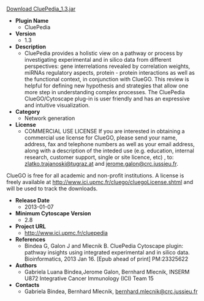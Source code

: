 <a href="CluePedia_1.3.jar">Download CluePedia_1.3.jar</a>

* __Plugin Name__
  * CluePedia
* __Version__
  * 1.3
* __Description__
  * CluePedia provides a holistic view on a pathway or process by investigating experimental and in silico data from different perspectives: gene interrelations revealed by correlation weights, miRNAs regulatory aspects, protein - protein interactions as well as the functional context, in conjunction with ClueGO. This review is helpful for defining new hypothesis and strategies that allow one more step in understanding complex processes. The CluePedia ClueGO/Cytoscape plug-in is user friendly and has an expressive and intuitive visualization.
* __Category__
  * Network generation
* __License__
  * COMMERCIAL USE LICENSE
If you are interested in obtaining a commercial use license for ClueGO, please send your name, address, fax and telephone numbers as well as your email address, along with a description of the inteded use (e.g. education, internal research, customer support, single or site licence, etc) , to: zlatko.trajanoski@tugraz.at and jerome.galon@crc.jussieu.fr.

ClueGO is free for all academic and non-profit institutions. A license is freely available at http://www.ici.upmc.fr/cluego/cluegoLicense.shtml and will be used to track the downloads.
* __Release Date__
  * 2013-01-07
* __Minimum Cytoscape Version__
  * 2.8
* __Project URL__
  * http://www.ici.upmc.fr/cluepedia
* __References__
  * Bindea G, Galon J and Mlecnik B. CluePedia Cytoscape plugin: pathway insights using integrated experimental and in silico data.
Bioinformatics, 2013 Jan 16. [Epub ahead of print]
PM:23325622
* __Authors__
  * Gabriela Luana Bindea,Jerome Galon, Bernhard Mlecnik, INSERM U872 Integrative Cancer Immunology (ICI) Team 15
* __Contacts__
  * Gabriela Bindea, Bernhard Mlecnik, bernhard.mlecnik@crc.jussieu.fr
